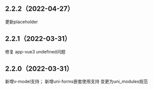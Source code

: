 ## 2.2.2（2022-04-27）
更新placeholder
## 2.2.1（2022-03-31）
修复 app-vue3 undefined问题
## 2.2.0（2022-03-31）
新增v-model支持；
新增uni-forms嵌套使用支持
变更为uni_modules规范
